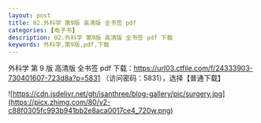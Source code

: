 ```yaml
---
layout: post
title: 02.外科学 第9版 高清版 全书签 pdf
categories: [电子书]
description: 02.外科学 第9版 高清版 全书签 pdf 下载
keywords: 外科学,第9版,pdf,下载
---
```


外科学 第 9 版 高清版 全书签 pdf 下载：<https://url03.ctfile.com/f/24333903-730401607-723d8a?p=5831> （访问密码：5831），选择【普通下载】

![https://cdn.jsdelivr.net/gh/isanthree/blog-gallery/pic/surgery.jpg](https://picx.zhimg.com/80/v2-c88f0305fc993b941bb2e8aca0017ce4_720w.png)
